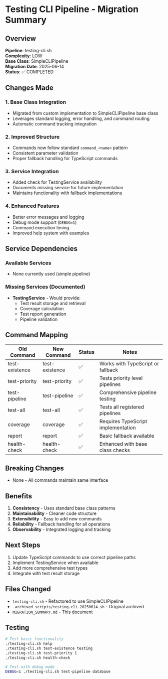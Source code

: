 # Testing CLI Pipeline - Migration Summary

## Overview
**Pipeline**: testing-cli.sh  
**Complexity**: LOW  
**Base Class**: SimpleCLIPipeline  
**Migration Date**: 2025-06-14  
**Status**: ✅ COMPLETED  

## Changes Made

### 1. Base Class Integration
- Migrated from custom implementation to SimpleCLIPipeline base class
- Leverages standard logging, error handling, and command routing
- Automatic command tracking integration

### 2. Improved Structure
- Commands now follow standard `command_<name>` pattern
- Consistent parameter validation
- Proper fallback handling for TypeScript commands

### 3. Service Integration
- Added check for TestingService availability
- Documents missing service for future implementation
- Maintains functionality with fallback implementations

### 4. Enhanced Features
- Better error messages and logging
- Debug mode support (`DEBUG=1`)
- Command execution timing
- Improved help system with examples

## Service Dependencies

### Available Services
- None currently used (simple pipeline)

### Missing Services (Documented)
- **TestingService** - Would provide:
  - Test result storage and retrieval
  - Coverage calculation
  - Test report generation
  - Pipeline validation

## Command Mapping

| Old Command | New Command | Status | Notes |
|------------|-------------|---------|-------|
| test-existence | test-existence | ✅ | Works with TypeScript or fallback |
| test-priority | test-priority | ✅ | Tests priority level pipelines |
| test-pipeline | test-pipeline | ✅ | Comprehensive pipeline testing |
| test-all | test-all | ✅ | Tests all registered pipelines |
| coverage | coverage | ✅ | Requires TypeScript implementation |
| report | report | ✅ | Basic fallback available |
| health-check | health-check | ✅ | Enhanced with base class checks |

## Breaking Changes
- None - All commands maintain same interface

## Benefits
1. **Consistency** - Uses standard base class patterns
2. **Maintainability** - Cleaner code structure
3. **Extensibility** - Easy to add new commands
4. **Reliability** - Fallback handling for all operations
5. **Observability** - Integrated logging and tracking

## Next Steps
1. Update TypeScript commands to use correct pipeline paths
2. Implement TestingService when available
3. Add more comprehensive test types
4. Integrate with test result storage

## Files Changed
- `testing-cli.sh` - Refactored to use SimpleCLIPipeline
- `.archived_scripts/testing-cli.20250614.sh` - Original archived
- `MIGRATION_SUMMARY.md` - This document

## Testing
```bash
# Test basic functionality
./testing-cli.sh help
./testing-cli.sh test-existence testing
./testing-cli.sh test-priority 1
./testing-cli.sh health-check

# Test with debug mode
DEBUG=1 ./testing-cli.sh test-pipeline database
```